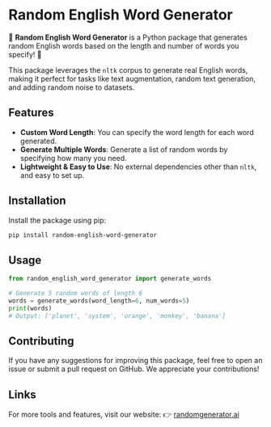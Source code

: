 # Random English Word Generator

🎉 **Random English Word Generator** is a Python package that generates random English words based on the length and number of words you specify! 🎉

This package leverages the `nltk` corpus to generate real English words, making it perfect for tasks like text augmentation, random text generation, and adding random noise to datasets.

## Features

- **Custom Word Length**: You can specify the word length for each word generated.
- **Generate Multiple Words**: Generate a list of random words by specifying how many you need.
- **Lightweight & Easy to Use**: No external dependencies other than `nltk`, and easy to set up.

## Installation

Install the package using pip:

```bash
pip install random-english-word-generator
```

## Usage

```python
from random_english_word_generator import generate_words

# Generate 5 random words of length 6
words = generate_words(word_length=6, num_words=5)
print(words)
# Output: ['planet', 'system', 'orange', 'monkey', 'banana']
```

## Contributing

If you have any suggestions for improving this package, feel free to open an issue or submit a pull request on GitHub. We appreciate your contributions!

## Links

For more tools and features, visit our website: 👉 [randomgenerator.ai](https://randomgenerator.ai)